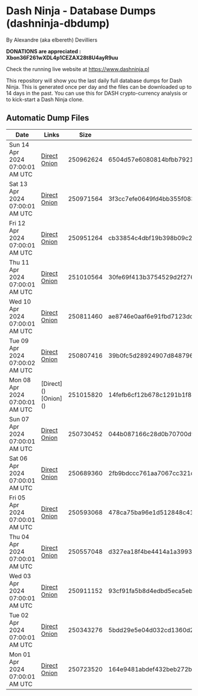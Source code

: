 # Dash Ninja - Database Dumps (dashninja-dbdump)
By Alexandre (aka elbereth) Devilliers

**DONATIONS are appreciated : Xbon36F261wXDL4p1CEZAX28t8U4ayR9uu**

Check the running live website at https://www.dashninja.pl

This repository will show you the last daily full database dumps for Dash Ninja. This is generated once per day and the files can be downloaded up to 14 days in the past.
You can use this for DASH crypto-currency analysis or to kick-start a Dash Ninja clone.


## Automatic Dump Files
| Date | Links | Size | SHA256 |
|--|--|--|--|
| Sun 14 Apr 2024 07:00:01 AM UTC | [Direct]() [Onion]() | 250962624 | 6504d57e6080814bfbb79213122995e680e30d13e03e2b5ca336628674f1b61a | 
| Sat 13 Apr 2024 07:00:01 AM UTC | [Direct]() [Onion]() | 250971564 | 3f3cc7efe0649fd4bb355f0832c1e0886c856f3c70d312dab2665f04e11eda16 | 
| Fri 12 Apr 2024 07:00:01 AM UTC | [Direct](https://oshi.at/ijiy) [Onion](http://5ety7tpkim5me6eszuwcje7bmy25pbtrjtue7zkqqgziljwqy3rrikqd.onion/ijiy) | 250951264 | cb33854c4dbf19b398b09c2e6f0e442eafd5b874434588fe1b775219cbdb1739 | 
| Thu 11 Apr 2024 07:00:01 AM UTC | [Direct](https://oshi.at/eJMC) [Onion](http://5ety7tpkim5me6eszuwcje7bmy25pbtrjtue7zkqqgziljwqy3rrikqd.onion/eJMC) | 251010564 | 30fe69f413b3754529d2f27671a3759188ac00d5ef94b099dc283e47d220eccd | 
| Wed 10 Apr 2024 07:00:01 AM UTC | [Direct](https://oshi.at/vZsu) [Onion](http://5ety7tpkim5me6eszuwcje7bmy25pbtrjtue7zkqqgziljwqy3rrikqd.onion/vZsu) | 250811460 | ae8746e0aaf6e91fbd7123dc6091665bd02fc9dabeea25dd802dd732a59ed2e9 | 
| Tue 09 Apr 2024 07:00:02 AM UTC | [Direct](<html>) [Onion]() | 250807416 | 39b0fc5d28924907d848796e34b5b2ad58490e4124fcf352a1e11867ec4f27e1 | 
| Mon 08 Apr 2024 07:00:01 AM UTC | [Direct](</body></html>) [Onion](</body></html>) | 251015820 | 14fefb6cf12b678c1291b1f8834b95e83382c95da7efc67de5f8ffcb1c57c05a | 
| Sun 07 Apr 2024 07:00:01 AM UTC | [Direct](https://oshi.at/VDvn) [Onion](http://5ety7tpkim5me6eszuwcje7bmy25pbtrjtue7zkqqgziljwqy3rrikqd.onion/VDvn) | 250730452 | 044b087166c28d0b70700d993bc70fc203db1f209e60c9ce0d6b0ef7ef03eb63 | 
| Sat 06 Apr 2024 07:00:01 AM UTC | [Direct](https://oshi.at/moqY) [Onion](http://5ety7tpkim5me6eszuwcje7bmy25pbtrjtue7zkqqgziljwqy3rrikqd.onion/moqY) | 250689360 | 2fb9bdccc761aa7067cc321d88abc851e843a5a6047047cc62eb4872ec78c287 | 
| Fri 05 Apr 2024 07:00:01 AM UTC | [Direct](https://oshi.at/LzYe) [Onion](http://5ety7tpkim5me6eszuwcje7bmy25pbtrjtue7zkqqgziljwqy3rrikqd.onion/LzYe) | 250593068 | 478ca75ba96e1d512848c411a09ee79f426059c720c29fa58e0e16d7e7a89048 | 
| Thu 04 Apr 2024 07:00:01 AM UTC | [Direct](https://oshi.at/vXBC) [Onion](http://5ety7tpkim5me6eszuwcje7bmy25pbtrjtue7zkqqgziljwqy3rrikqd.onion/vXBC) | 250557048 | d327ea18f4be4414a1a3993461283c323d0fbf27f47c7312d24e7524348b57a5 | 
| Wed 03 Apr 2024 07:00:01 AM UTC | [Direct](https://oshi.at/FWEZ) [Onion](http://5ety7tpkim5me6eszuwcje7bmy25pbtrjtue7zkqqgziljwqy3rrikqd.onion/FWEZ) | 250911152 | 93cf91fa5b8d4edbd5eca5ebb7548d4a782379a27381932798c4be3ee92c7779 | 
| Tue 02 Apr 2024 07:00:01 AM UTC | [Direct](<html>) [Onion]() | 250343276 | 5bdd29e5e04d032cd1360d20e36b1d0c765ac40c59ed220449af67d4c2e08be3 | 
| Mon 01 Apr 2024 07:00:01 AM UTC | [Direct](https://oshi.at/uUhr) [Onion](http://5ety7tpkim5me6eszuwcje7bmy25pbtrjtue7zkqqgziljwqy3rrikqd.onion/uUhr) | 250723520 | 164e9481abdef432beb272b6e7234d37101758b153cd185c220aa458e4cea59b | 
